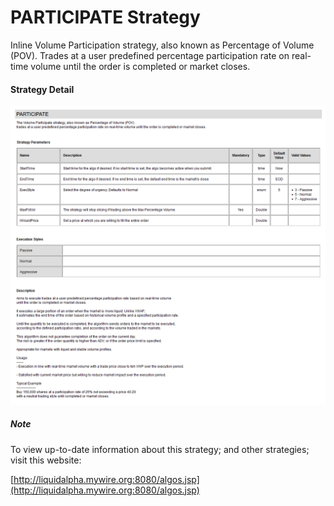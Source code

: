 # PARTICIPATE Strategy

Inline Volume Participation strategy, also known as Percentage of Volume (POV).
Trades at a user predefined percentage participation rate on real-time volume until the order is completed or market closes. 

#### Strategy Detail
![plot](images/PARTICIPATE-strategy.png)

##### Note
To view up-to-date information about this strategy; and other strategies; visit this website:

[http://liquidalpha.mywire.org:8080/algos.jsp](http://liquidalpha.mywire.org:8080/algos.jsp)



